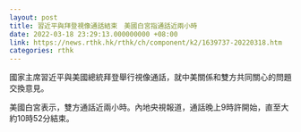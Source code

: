 ```yaml
---
layout: post
title: 習近平與拜登視像通話結束　美國白宮指通話近兩小時
date: 2022-03-18 23:29:13.000000000 +08:00
link: https://news.rthk.hk/rthk/ch/component/k2/1639737-20220318.htm
categories: rthk
---
```


國家主席習近平與美國總統拜登舉行視像通話，就中美關係和雙方共同關心的問題交換意見。

美國白宮表示，雙方通話近兩小時。內地央視報道，通話晚上9時許開始，直至大約10時52分結束。
